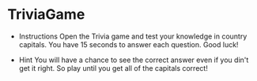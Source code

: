# TriviaGame

* Instructions
Open the Trivia game and test your knowledge in country capitals. You have 15 seconds to answer each question. Good luck!

* Hint
You will have a chance to see the correct answer even if you din't get it right. So play until you get all of the capitals correct!  